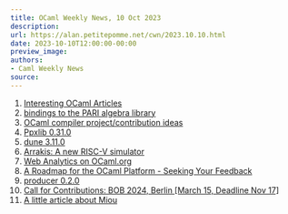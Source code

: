 ```yaml
---
title: OCaml Weekly News, 10 Oct 2023
description:
url: https://alan.petitepomme.net/cwn/2023.10.10.html
date: 2023-10-10T12:00:00-00:00
preview_image:
authors:
- Caml Weekly News
source:
---
```

    
<ol><li><a href="https://alan.petitepomme.net/cwn/2023.10.10.html#1">Interesting OCaml Articles</a></li><li><a href="https://alan.petitepomme.net/cwn/2023.10.10.html#2">bindings to the PARI algebra library</a></li><li><a href="https://alan.petitepomme.net/cwn/2023.10.10.html#3">OCaml compiler project/contribution ideas</a></li><li><a href="https://alan.petitepomme.net/cwn/2023.10.10.html#4">Ppxlib 0.31.0</a></li><li><a href="https://alan.petitepomme.net/cwn/2023.10.10.html#5">dune 3.11.0</a></li><li><a href="https://alan.petitepomme.net/cwn/2023.10.10.html#6">Arrakis: A new RISC-V simulator</a></li><li><a href="https://alan.petitepomme.net/cwn/2023.10.10.html#7">Web Analytics on OCaml.org</a></li><li><a href="https://alan.petitepomme.net/cwn/2023.10.10.html#8">A Roadmap for the OCaml Platform - Seeking Your Feedback</a></li><li><a href="https://alan.petitepomme.net/cwn/2023.10.10.html#9">producer 0.2.0</a></li><li><a href="https://alan.petitepomme.net/cwn/2023.10.10.html#10">Call for Contributions: BOB 2024, Berlin [March 15, Deadline Nov 17]</a></li><li><a href="https://alan.petitepomme.net/cwn/2023.10.10.html#11">A little article about Miou</a></li></ol>
